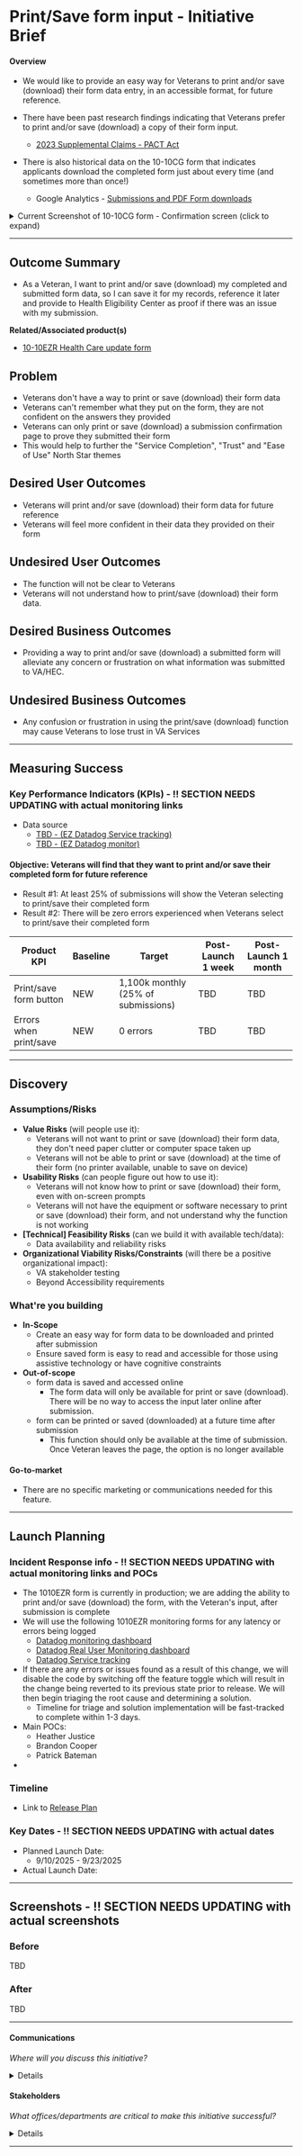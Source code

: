 # Print/Save form input - Initiative Brief
#### Overview
- We would like to provide an easy way for Veterans to print and/or save (download) their form data entry, in an accessible format, for future reference.
- There have been past research findings indicating that Veterans prefer to print and/or save (download) a copy of their form input.
     - [2023 Supplemental Claims - PACT Act](https://github.com/department-of-veterans-affairs/va.gov-team/blob/master/products/decision-reviews/Supplemental-Claims/Research/1222-PACT-Act/research-findings.md#finding-9)

- There is also historical data on the 10-10CG form that indicates applicants download the completed form just about every time (and sometimes more than once!)
     - Google Analytics - [Submissions and PDF Form downloads](https://analytics.google.com/analytics/web/#/dashboard/u4Zg-ougQpq-87e5dGIH_w/a50123418w177519031p184624291/_u.date00=20230101&_u.date01=20230630/)

<details>
     <summary>Current Screenshot of 10-10CG form - Confirmation screen (click to expand)</summary>
     
![image](https://github.com/department-of-veterans-affairs/va.gov-team/assets/92328831/1dde92ef-cecf-4973-a338-8436f8c1696e)
     
</details>

---

## Outcome Summary
- As a Veteran, I want to print and/or save (download) my completed and submitted form data, so I can save it for my records, reference it later and provide to Health Eligibility Center as proof if there was an issue with my submission.

**Related/Associated product(s)**
- [10-10EZR Health Care update form](https://github.com/department-of-veterans-affairs/va.gov-team/blob/master/products/health-care/application/health-update-form/10-10EZR%20Product%20Brief%20(standalone%20form).md)

## Problem
- Veterans don't have a way to print or save (download) their form data
- Veterans can't remember what they put on the form, they are not confident on the answers they provided
- Veterans can only print or save (download) a submission confirmation page to prove they submitted their form
- This would help to further the "Service Completion", "Trust" and "Ease of Use" North Star themes

## Desired User Outcomes
- Veterans will print and/or save (download) their form data for future reference
- Veterans will feel more confident in their data they provided on their form

## Undesired User Outcomes
- The function will not be clear to Veterans
- Veterans will not understand how to print/save (download) their form data.

## Desired Business Outcomes
- Providing a way to print and/or save (download) a submitted form will alleviate any concern or frustration on what information was submitted to VA/HEC.

## Undesired Business Outcomes
- Any confusion or frustration in using the print/save (download) function may cause Veterans to lose trust in VA Services

---
## Measuring Success

### Key Performance Indicators (KPIs) - ‼️ SECTION NEEDS UPDATING with actual monitoring links

- Data source
  - [TBD - (EZ Datadog Service tracking)](https://vagov.ddog-gov.com/apm/resource/healthcare-form/rack.request/fed2018843dbdd46?query=env%3Aeks-staging%20operation_name%3Arack.request%20resource_name%3A%22V0%3A%3AHealthCareformsController%23download_pdf%22%20service%3Ahealthcare-form&env=eks-prod&fromUser=false&start=1744641831958&end=1745246631958&paused=false)
  - [TBD - (EZ Datadog monitor)](https://vagov.ddog-gov.com/monitors/355136)
#### Objective: Veterans will find that they want to print and/or save their completed form for future reference
- Result #1: At least 25% of submissions will show the Veteran selecting to print/save their completed form
- Result #2: There will be zero errors experienced when Veterans select to print/save their completed form


| Product KPI | Baseline | Target | Post-Launch 1 week |Post-Launch 1 month|
|------------- |---------|-------|-------------- |------------- |
|Print/save form button |NEW | 1,100k monthly (25% of submissions) |TBD |TBD |
|Errors when print/save|NEW | 0 errors |TBD |TBD |
---

## Discovery
### Assumptions/Risks

- **Value Risks** (will people use it): 
  - Veterans will not want to print or save (download) their form data, they don't need paper clutter or computer space taken up
  - Veterans will not be able to print or save (download) at the time of their form (no printer available, unable to save on device)
- **Usability Risks** (can people figure out how to use it):
  - Veterans will not know how to print or save (download) their form, even with on-screen prompts
  - Veterans will not have the equipment or software necessary to print or save (download) their form, and not understand why the function is not working
- **[Technical] Feasibility Risks** (can we build it with available tech/data):
  - Data availability and reliability risks
- **Organizational Viability Risks/Constraints** (will there be a positive organizational impact):
  - VA stakeholder testing
  - Beyond Accessibility requirements

### What're you building

- **In-Scope**
     - Create an easy way for form data to be downloaded and printed after submission
     - Ensure saved form is easy to read and accessible for those using assistive technology or have cognitive constraints
- **Out-of-scope**
     - form data is saved and accessed online
          - The form data will only be available for print or save (download).  There will be no way to access the input later online after submission.
     - form can be printed or saved (downloaded) at a future time after submission
          - This function should only be available at the time of submission.  Once Veteran leaves the page, the option is no longer available 

#### Go-to-market 

- There are no specific marketing or communications needed for this feature.
--- 

## Launch Planning

### Incident Response info - ‼️ SECTION NEEDS UPDATING with actual monitoring links and POCs
- The 1010EZR form is currently in production; we are adding the ability to print and/or save (download) the form, with the Veteran's input, after submission is complete
- We will use the following 1010EZR monitoring forms for any latency or errors being logged
     - [Datadog monitoring dashboard](https://app.datadoghq.com/dashboard/8it-wik-f5q/vsa-1010-team)
     - [Datadog Real User Monitoring dashboard](https://vagov.ddog-gov.com/rum/performance-monitoring?query=%40form.id%3A9d5155fd-8623-4bc9-8580-ad8ec2cdd7fa&from_ts=1687971959215&to_ts=1688058359215&live=true)
     - [Datadog Service tracking](https://vagov.ddog-gov.com/apm/resource/healthcare-form/rack.request/fed2018843dbdd46?query=env%3Aeks-staging%20operation_name%3Arack.request%20resource_name%3A%22V0%3A%3AHealthCareformsController%23download_pdf%22%20service%3Ahealthcare-form&env=eks-prod&fromUser=false&start=1744641831958&end=1745246631958&paused=false)
- If there are any errors or issues found as a result of this change, we will disable the code by switching off the feature toggle which will result in the change being reverted to its previous state prior to release.  We will then begin triaging the root cause and determining a solution.
     - Timeline for triage and solution implementation will be fast-tracked to complete within 1-3 days.
- Main POCs:
     - Heather Justice
     - Brandon Cooper
     - Patrick Bateman
- 
### Timeline
* Link to [Release Plan](https://github.com/department-of-veterans-affairs/va.gov-team/blob/master/products/health-care/application/health-update-form/Print_Save%20completed%20form/Print_save%20PDF%20-%20Release%20Plan.md)

### Key Dates - ‼️ SECTION NEEDS UPDATING with actual dates

- Planned Launch Date:
     - 9/10/2025 - 9/23/2025
- Actual Launch Date:

---
   
## Screenshots - ‼️ SECTION NEEDS UPDATING with actual screenshots

### Before

TBD

### After

TBD


---

#### Communications
*Where will you discuss this initiative?*

<details>

- Team Name: 10-10 Heath Apps Team
- GitHub Label(s): 1010-print-save
- Slack channel: #1010-health-apps
- Product POCs: 

</details>


#### Stakeholders
*What offices/departments are critical to make this initiative successful?*

<details>
  
- Office/Department: OCTO-DE
- Contact(s): Lauren Alexanderson, Patrick Bateman
 
</details>

---
